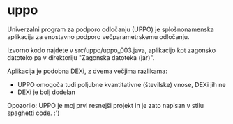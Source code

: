 # uppo
Univerzalni program za podporo odločanju (UPPO) je splošnonamenska aplikacija za enostavno podporo večparametrskemu odločanju.

Izvorno kodo najdete v src/uppo/uppo_003.java, aplikacijo kot zagonsko datoteko pa v direktoriju "Zagonska datoteka (jar)". 

Aplikacija je podobna DEXi, z dvema večjima razlikama: 
- UPPO omogoča tudi poljubne kvantitativne (številske) vnose, DEXi jih ne
- DEXi je bolj dodelan

Opozorilo: UPPO je moj prvi resnejši projekt in je zato napisan v stilu spaghetti code. :')
